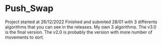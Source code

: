 # Push_Swap
Project started at 26/12/2022
Finished and submited 28/01 with 3 differents algorithms
that you can see in the releases.
My own 3 algorithms.
The v3.0 is the final version.
The v2.0 is probably the version with more number of movements to sort.
